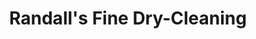 ---
title: "Randall's Fine Dry-Cleaning"
url: /calgary/randalls-fine-dry-cleaning/
shop: laundry
---